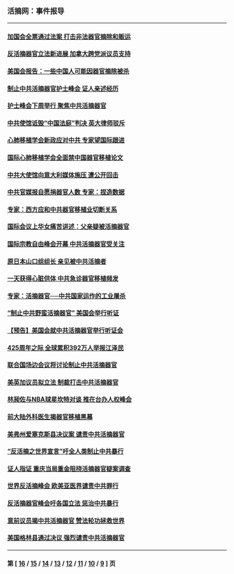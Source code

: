 ### 活摘网：事件报导
---
#### [加国会全票通过法案 打击非法器官摘除和贩运](../../pages/nf5877/n13884924.md?02230430) 
#### [反活摘器官立法新进展 加拿大跨党派议员支持](../../pages/nf5877/n13876061.md?02230430) 
#### [美国会报告：一些中国人可能因器官摘除被杀](../../pages/nf5877/n13867964.md?02230430) 
#### [制止中共活摘器官护士峰会 证人亲述经历](../../pages/nf5877/n13859007.md?02230430) 
#### [护士峰会下周举行 聚焦中共活摘器官](../../pages/nf5877/n13855418.md?02230430) 
#### [中共使馆诋毁“中国法庭”判决 英大律师驳斥](../../pages/nf5877/n13833945.md?02230430) 
#### [心肺移植学会新政应对中共 专家望国际跟进](../../pages/nf5877/n13829043.md?02230430) 
#### [国际心肺移植学会全面禁中国器官移植论文](../../pages/nf5877/n13827785.md?02230430) 
#### [中共大使馆向意大利媒体施压 遭公开回击](../../pages/nf5877/n13826038.md?02230430) 
#### [中共官媒报自愿捐器官人数 专家：捏造数据](../../pages/nf5877/n13814130.md?02230430) 
#### [专家：西方应和中共器官移植业切断关系](../../pages/nf5877/n13772828.md?02230430) 
#### [国际会议上华女痛苦讲述：父亲疑被活摘器官](../../pages/nf5877/n13771583.md?02230430) 
#### [国际宗教自由峰会开幕 中共活摘器官受关注](../../pages/nf5877/n13769995.md?02230430) 
#### [原日本山口组组长 亲见被中共活摘者](../../pages/nf5877/n13767360.md?02230430) 
#### [一天获得心脏供体 中共急诊器官移植频发](../../pages/nf5877/n13764689.md?02230430) 
#### [专家：活摘器官──中共国家运作的工业屠杀](../../pages/nf5877/n13761178.md?02230430) 
#### [“制止中共野蛮活摘器官” 美国会举行听证](../../pages/nf5877/n13735831.md?02230430) 
#### [【预告】美国会就中共活摘器官举行听证会](../../pages/nf5877/n13732843.md?02230430) 
#### [425周年之际 全球累积392万人举报江泽民](../../pages/nf5877/n13719232.md?02230430) 
#### [联合国场边会议将讨论制止中共活摘器官](../../pages/nf5877/n13656361.md?02230430) 
#### [美英加议员拟立法 制裁打击中共活摘器官](../../pages/nf5877/n13430251.md?02230430) 
#### [林昶佐与NBA球星坎特对谈 推在台办人权峰会](../../pages/nf5877/n13414467.md?02230430) 
#### [前大陆外科医生揭器官移植黑幕](../../pages/nf5877/n13401416.md?02230430) 
#### [美弗州爱塞克斯县决议案 谴责中共活摘器官](../../pages/nf5877/n13320919.md?02230430) 
#### [“反活摘之世界宣言”吁全人类制止中共暴行](../../pages/nf5877/n13259730.md?02230430) 
#### [证人指证 重庆当局重金阻挠活摘器官疑案调查](../../pages/nf5877/n13259127.md?02230430) 
#### [世界反活摘峰会 欧美亚医界谴责中共罪行](../../pages/nf5877/n13253550.md?02230430) 
#### [反活摘器官峰会吁各国立法 惩治中共暴行](../../pages/nf5877/n13245052.md?02230430) 
#### [意前议员揭中共活摘器官 赞法轮功拯救世界](../../pages/nf5877/n13203445.md?02230430) 
#### [美国格林县通过决议 强烈谴责中共活摘器官](../../pages/nf5877/n13119367.md?02230430) 

---
#### 第 [ [16](./16.md?02230430) / [15](./15.md?02230430) / [14](./14.md?02230430) / [13](./13.md?02230430) / [12](./12.md?02230430) / [11](./11.md?02230430) / [10](./10.md?02230430) / [9](./9.md?02230430) ] 页
